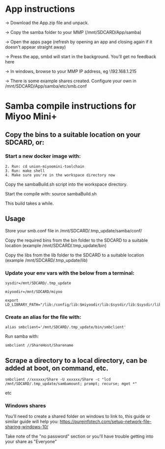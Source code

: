 # App instructions

-> Download the App.zip file and unpack.

-> Copy the samba folder to your MMP (/mnt/SDCARD/App/samba)

-> Open the apps page (refresh by opening an app and closing again if it doesn't appear straight away)

-> Press the app, smbd will start in the background. You'll get no feedback here

-> In windows, browse to your MMP IP address, eg \\192.168.1.215

-> There is some example shares created. Configure your own in /mnt/SDCARD/App/samba/etc/smb.conf


# Samba compile instructions for Miyoo Mini+

## Copy the bins to a suitable location on your SDCARD, or:

### Start a new docker image with:

```1. Open a shell in the location you wish to start your project in and run: git clone https://github.com/shauninman/union-miyoomini-toolchain.git
2. Run: cd union-miyoomini-toolchain
3. Run: make shell
4. Make sure you're in the workspace directory now
```

Copy the sambaBuild.sh script into the workspace directory.

Start the compile with: source sambaBuild.sh

This build takes a while.

## Usage

Store your smb.conf file in /mnt/SDCARD/.tmp_update/samba/conf/

Copy the required bins from the bin folder to the SDCARD to a suitable location (example /mnt/SDCARD/.tmp_update/bin)

Copy the libs from the lib folder to the SDCARD to a suitable location (example /mnt/SDCARD/.tmp_update/lib)

### Update your env vars with the below from a terminal:

```
sysdir=/mnt/SDCARD/.tmp_update

miyoodir=/mnt/SDCARD/miyoo

export LD_LIBRARY_PATH="/lib:/config/lib:$miyoodir/lib:$sysdir/lib:$sysdir/lib/parasyte"
```



### Create an alias for the file with: 

`alias smbclient='/mnt/SDCARD/.tmp_update/bin/smbclient'`

Run samba with:

`smbclient //ShareHost/Sharename`

## Scrape a directory to a local directory, can be added at boot, on command, etc.

`smbclient //xxxxxx/Share -U xxxxxx/Share -c "lcd /mnt/SDCARD/.tmp_update/sambamount; prompt; recurse; mget *"`

etc

### Windows shares

You'll need to create a shared folder on windows to link to, this guide or similar guide will help you:
https://pureinfotech.com/setup-network-file-sharing-windows-10/

Take note of the "no password" section or you'll have trouble getting into your share as "Everyone"
